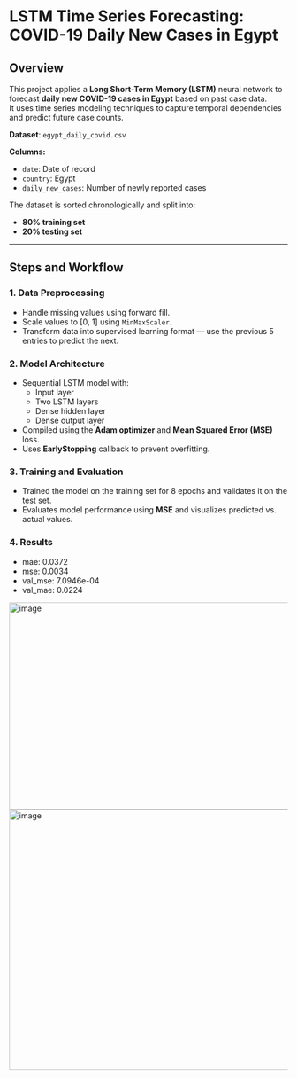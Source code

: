 # LSTM Time Series Forecasting: COVID-19 Daily New Cases in Egypt

## Overview
This project applies a **Long Short-Term Memory (LSTM)** neural network to forecast **daily new COVID-19 cases in Egypt** based on past case data.  
It uses time series modeling techniques to capture temporal dependencies and predict future case counts.


**Dataset**: `egypt_daily_covid.csv`

**Columns:**
- `date`: Date of record
- `country`: Egypt
- `daily_new_cases`: Number of newly reported cases  

The dataset is sorted chronologically and split into:
- **80% training set**
- **20% testing set**

---

## Steps and Workflow
### 1. **Data Preprocessing**
- Handle missing values using forward fill.  
- Scale values to [0, 1] using `MinMaxScaler`.  
- Transform data into supervised learning format — use the previous 5 entries to predict the next.

### 2. **Model Architecture**
- Sequential LSTM model with:
  - Input layer  
  - Two LSTM layers
  - Dense hidden layer  
  - Dense output layer  
- Compiled using the **Adam optimizer** and **Mean Squared Error (MSE)** loss.  
- Uses **EarlyStopping** callback to prevent overfitting.

### 3. **Training and Evaluation**
- Trained the model on the training set for 8 epochs and validates it on the test set.  
- Evaluates model performance using **MSE** and visualizes predicted vs. actual values.

### 4. **Results**
  - mae: 0.0372
  - mse: 0.0034
  - val_mse: 7.0946e-04
  - val_mae: 0.0224 
<img width="990" height="374" alt="image" src="https://github.com/user-attachments/assets/e1e23b13-64de-45c4-ac3f-39955e1c06e8" />
<img width="630" height="470" alt="image" src="https://github.com/user-attachments/assets/b6cd651f-0867-4428-bed6-0590d2d7f59f" />

